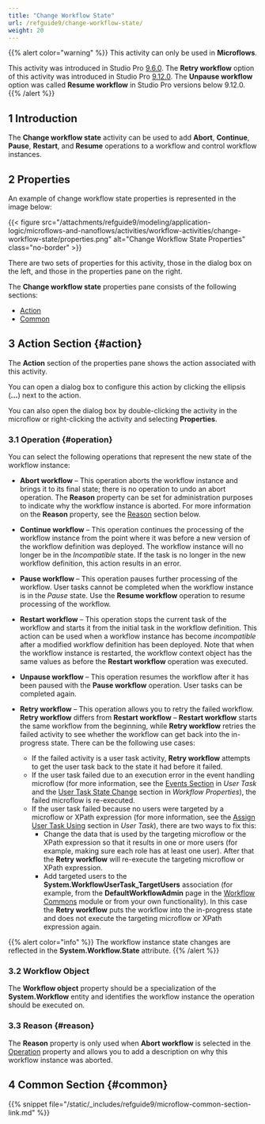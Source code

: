 ```yaml
---
title: "Change Workflow State"
url: /refguide9/change-workflow-state/
weight: 20
---
```


{{% alert color="warning" %}}
This activity can only be used in **Microflows**.

This activity was introduced in Studio Pro [9.6.0](/releasenotes/studio-pro/9.6/#960). The **Retry workflow** option of this activity was introduced in Studio Pro [9.12.0](/releasenotes/studio-pro/9.12/#9120). The **Unpause workflow** option was called **Resume workflow** in Studio Pro versions below 9.12.0.
{{% /alert %}}

## 1 Introduction

The **Change workflow state** activity can be used to add **Abort**, **Continue**, **Pause**, **Restart**, and **Resume** operations to a workflow and control workflow instances. 

## 2 Properties

An example of change workflow state properties is represented in the image below:

{{< figure src="/attachments/refguide9/modeling/application-logic/microflows-and-nanoflows/activities/workflow-activities/change-workflow-state/properties.png" alt="Change Workflow State Properties" class="no-border" >}}

There are two sets of properties for this activity, those in the dialog box on the left, and those in the properties pane on the right.

The **Change workflow state** properties pane consists of the following sections:

* [Action](#action)
* [Common](#common)

## 3 Action Section {#action}

The **Action** section of the properties pane shows the action associated with this activity.

You can open a dialog box to configure this action by clicking the ellipsis (**…**) next to the action.

You can also open the dialog box by double-clicking the activity in the microflow or right-clicking the activity and selecting **Properties**.

### 3.1 Operation {#operation}

You can select the following operations that represent the new state of the workflow instance:

* **Abort workflow** – This operation aborts the workflow instance and brings it to its final state; there is no operation to undo an abort operation. The **Reason** property can be set for administration purposes to indicate why the workflow instance is aborted. For more information on the **Reason** property, see the [Reason](#reason) section below.

* **Continue workflow** – This operation continues the processing of the workflow instance from the point where it was before a new version of the workflow definition was deployed. The workflow instance will no longer be in the *Incompatible* state. If the task is no longer in the new workflow definition, this action results in an error.

* **Pause workflow** – This operation pauses further processing of the workflow. User tasks cannot be completed when the workflow instance is in the *Pause* state. Use the **Resume workflow** operation to resume processing of the workflow.

* **Restart workflow** – This operation stops the current task of the workflow and starts it from the initial task in the workflow definition. This action can be used when a workflow instance has become *incompatible* after a modified workflow definition has been deployed. Note that when the workflow instance is restarted, the workflow context object has the same values as before the **Restart workflow** operation was executed.

* **Unpause workflow** – This operation resumes the workflow after it has been paused with the **Pause workflow** operation. User tasks can be completed again.

* **Retry workflow** – This operation allows you to retry the failed workflow. **Retry workflow** differs from **Restart workflow** – **Restart workflow** starts the same workflow from the beginning, while **Retry workflow** retries the failed activity to see whether the workflow can get back into the in-progress state. There can be the following use cases:
    * If the failed activity is a user task activity, **Retry workflow** attempts to get the user task back to the state it had before it failed. 
    * If the user task failed due to an execution error in the event handling microflow (for more information, see the [Events Section](/refguide9/user-task/#events) in *User Task* and the [User Task State Change](/refguide9/workflow-properties/#user-task-state-change) section in *Workflow Properties*), the failed microflow is re-executed. 
    * If the user task failed because no users were targeted by a microflow or XPath expression (for more information, see the [Assign User Task Using](/refguide9/user-task/#assign-user-task) section in *User Task*), there are two ways to fix this:
        * Change the data that is used by the targeting microflow or the XPath expression so that it results in one or more users (for example, making sure each role has at least one user). After that the **Retry workflow** will re-execute the targeting microflow or XPath expression.
        * Add targeted users to the **System.WorkflowUserTask_TargetUsers** association (for example, from the **DefaultWorkflowAdmin** page in the [Workflow Commons](/appstore/modules/workflow-commons/) module or from your own functionality). In this case the **Retry workflow** puts the workflow into the in-progress state and does not execute the targeting microflow or XPath expression again.

{{% alert color="info" %}}
The workflow instance state changes are reflected in the **System.Workflow.State** attribute.
{{% /alert %}}

### 3.2 Workflow Object

The **Workflow object** property should be a specialization of the **System.Workflow** entity and identifies the workflow instance the operation should be executed on.

### 3.3 Reason {#reason}

The **Reason** property is only used when **Abort workflow** is selected in the [Operation](#operation) property and allows you to add a description on why this workflow instance was aborted.

## 4 Common Section {#common}

{{% snippet file="/static/_includes/refguide9/microflow-common-section-link.md" %}}
